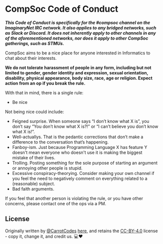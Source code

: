 # CompSoc Code of Conduct

_**This Code of Conduct is specifically for the #compsoc channel on the ImaginaryNet IRC network. It also applies to any bridged networks, such as Slack or Discord. It does not inherently apply to other channels in any of the aforementioned networks, nor does it apply to other CompSoc gatherings, such as STMUs.**_

CompSoc aims to be a nice place for anyone interested in Informatics to chat about their interests.

**We do not tolerate harassment of people in any form, including but not limited to gender, gender identity and expression, sexual orientation, disability, physical appearance, body size, race, age or religion. Expect action from an op if you break the rule.**

With that in mind, there is a single rule:

*   Be nice

Not being nice could include:

*   Feigned surprise. When someone says “I don’t know what X is”, you don’t say “You don’t know what X is?!” or “I can’t believe you don’t know what X is!”.
*   Well-actuallys. That is the pedantic corrections that don’t make a difference to the conversation that’s happening.
*   Fanboy-ism. Just because Programming Language X has feature Y doesn't mean everyone who doesn't use it is making the biggest mistake of their lives.
*   Trolling. Posting something for the sole purpose of starting an argument or annoying other people is stupid.
*   Excessive conspiracy-theorying. Consider making your own channel if you feel the need to negatively comment on everything related to a (reasonable) subject.
*   Bad faith arguments.


If you feel that another person is violating the rule, or you have other concerns, please contact one of the ops via a PM.

## License

Originally written by [@CarrotCodes](https://twitter.com/carrotcodes) [here](https://gist.github.com/CarrotCodes/72b1dee50126b933273157031ee50ae6), and retains the [CC-BY-4.0](https://choosealicense.com/licenses/cc-by-4.0/) license - copy it, change it, and credit us. 💻❤️

